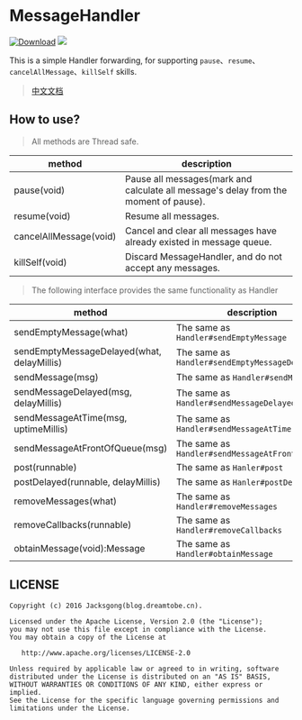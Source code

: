 # MessageHandler

[![Download][bintray_svg]][bintray_url]
![][license_2_svg]

This is a simple Handler forwarding, for supporting `pause`、`resume`、`cancelAllMessage`、`killSelf` skills.

> [中文文档](https://github.com/Jacksgong/MessageHandler/blob/master/README-zh.md)

## How to use?

> All methods are Thread safe.

| method | description
| --- | ---
| pause(void) | Pause all messages(mark and calculate all message's delay from the moment of pause).
| resume(void) | Resume all messages.
| cancelAllMessage(void) | Cancel and clear all messages have already existed in message queue.
| killSelf(void) | Discard MessageHandler, and do not accept any messages.

> The following interface provides the same functionality as Handler

| method | description |
| --- | --- |
| sendEmptyMessage(what) | The same as `Handler#sendEmptyMessage`
| sendEmptyMessageDelayed(what, delayMillis) | The same as `Handler#sendEmptyMessageDelayed`
| sendMessage(msg) | The same as `Handler#sendMessage`
| sendMessageDelayed(msg, delayMillis) | The same as `Handler#sendMessageDelayed`
| sendMessageAtTime(msg, uptimeMillis) | The same as `Handler#sendMessageAtTime`
| sendMessageAtFrontOfQueue(msg) | The same as `Handler#sendMessageAtFrontOfQueue`
| post(runnable) | The same as `Hanler#post`
| postDelayed(runnable, delayMillis) | The same as `Hanler#postDelayed`
| removeMessages(what) | The same as `Handler#removeMessages`
| removeCallbacks(runnable) | The same as `Handler#removeCallbacks`
| obtainMessage(void):Message | The same as `Handler#obtainMessage`

## LICENSE

```
Copyright (c) 2016 Jacksgong(blog.dreamtobe.cn).

Licensed under the Apache License, Version 2.0 (the "License");
you may not use this file except in compliance with the License.
You may obtain a copy of the License at

   http://www.apache.org/licenses/LICENSE-2.0

Unless required by applicable law or agreed to in writing, software
distributed under the License is distributed on an "AS IS" BASIS,
WITHOUT WARRANTIES OR CONDITIONS OF ANY KIND, either express or implied.
See the License for the specific language governing permissions and
limitations under the License.
```

[license_2_svg]: https://img.shields.io/hexpm/l/plug.svg
[bintray_svg]: https://api.bintray.com/packages/jacksgong/maven/MessageHandler/images/download.svg
[bintray_url]: https://bintray.com/jacksgong/maven/MessageHandler/_latestVersion
